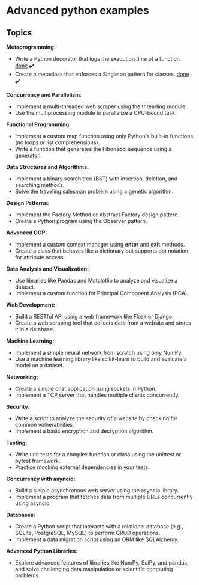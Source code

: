# Advanced python examples

## Topics

**Metaprogramming**:
* Write a Python decorator that logs the execution time of a function. [done](./metaprogramming/log-exec-time.py) ✔️
* Create a metaclass that enforces a Singleton pattern for classes. [done](./metaprogramming/singleton.py) ✔️

**Concurrency and Parallelism**:
* Implement a multi-threaded web scraper using the threading module.
* Use the multiprocessing module to parallelize a CPU-bound task.

**Functional Programming:**
* Implement a custom map function using only Python's built-in functions (no loops or list comprehensions).
* Write a function that generates the Fibonacci sequence using a generator.

**Data Structures and Algorithms:**
* Implement a binary search tree (BST) with insertion, deletion, and searching methods.
* Solve the traveling salesman problem using a genetic algorithm.

**Design Patterns:**
* Implement the Factory Method or Abstract Factory design pattern.
* Create a Python program using the Observer pattern.

**Advanced OOP:**
* Implement a custom context manager using __enter__ and __exit__ methods.
*  Create a class that behaves like a dictionary but supports dot notation for attribute access.

**Data Analysis and Visualization:**
* Use libraries like Pandas and Matplotlib to analyze and visualize a dataset.
* Implement a custom function for Principal Component Analysis (PCA).

**Web Development:**
* Build a RESTful API using a web framework like Flask or Django.
* Create a web scraping tool that collects data from a website and stores it in a database.

**Machine Learning:**
* Implement a simple neural network from scratch using only NumPy.
* Use a machine learning library like scikit-learn to build and evaluate a model on a dataset.

**Networking:**
* Create a simple chat application using sockets in Python.
* Implement a TCP server that handles multiple clients concurrently.

**Security:**
* Write a script to analyze the security of a website by checking for common vulnerabilities.
* Implement a basic encryption and decryption algorithm.

**Testing:**
* Write unit tests for a complex function or class using the unittest or pytest framework.
* Practice mocking external dependencies in your tests.

**Concurrency with asyncio:**
* Build a simple asynchronous web server using the asyncio library.
* Implement a program that fetches data from multiple URLs concurrently using asyncio.

**Databases:**
* Create a Python script that interacts with a relational database (e.g., SQLite, PostgreSQL, MySQL) to perform CRUD operations.
* Implement a data migration script using an ORM like SQLAlchemy.

**Advanced Python Libraries:**
* Explore advanced features of libraries like NumPy, SciPy, and pandas, and solve challenging data manipulation or scientific computing problems.
